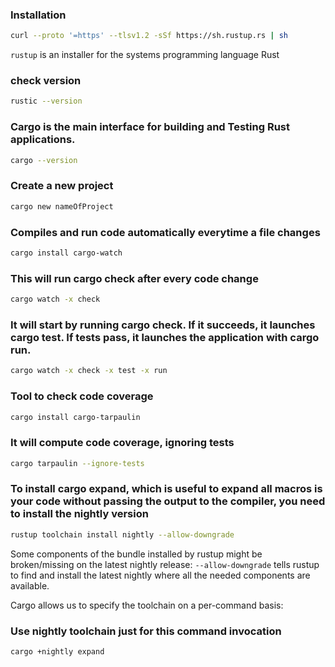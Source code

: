 ### Installation


```bash
curl --proto '=https' --tlsv1.2 -sSf https://sh.rustup.rs | sh
```
`rustup` is an installer for the systems programming language Rust

### check version 
```bash
rustic --version
```
### Cargo is the main interface for building and Testing Rust applications.
```bash
cargo --version
```

### Create a new project
```bash
cargo new nameOfProject
```

### Compiles and run code automatically everytime a file changes
```bash
cargo install cargo-watch
```

### This will run cargo check after every code change
```bash
cargo watch -x check
```

### It will start by running cargo check. If it succeeds, it launches cargo test. If tests pass, it launches the application with cargo run.
```bash
cargo watch -x check -x test -x run
```

### Tool to check code coverage
```bash
cargo install cargo-tarpaulin
```

### It will compute code coverage, ignoring tests
```bash
cargo tarpaulin --ignore-tests
```

### To install cargo expand, which is useful to expand all macros is your code without passing the output to the compiler, you need to install the nightly version
```bash
rustup toolchain install nightly --allow-downgrade
```
Some components of the bundle installed by rustup might be broken/missing on the latest nightly release: `--allow-downgrade` tells rustup to find and install the latest nightly where all the needed components are available.

Cargo allows us to specify the toolchain on a per-command basis:
### Use nightly toolchain just for this command invocation
```bash
cargo +nightly expand
```